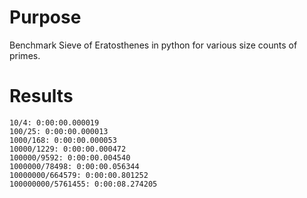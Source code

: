 # Purpose
Benchmark Sieve of Eratosthenes in python for various size counts of primes.

# Results
```
10/4: 0:00:00.000019
100/25: 0:00:00.000013
1000/168: 0:00:00.000053
10000/1229: 0:00:00.000472
100000/9592: 0:00:00.004540
1000000/78498: 0:00:00.056344
10000000/664579: 0:00:00.801252
100000000/5761455: 0:00:08.274205
```
